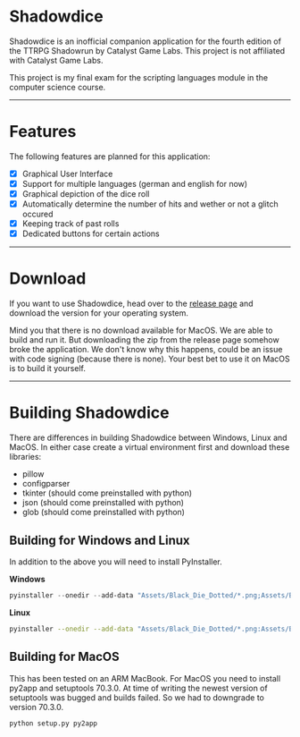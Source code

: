 # Shadowdice
Shadowdice is an inofficial companion application for the fourth edition of the TTRPG Shadowrun by Catalyst Game Labs.
This project is not affiliated with Catalyst Game Labs.

This project is my final exam for the scripting languages module in the computer science course.

---
# Features
The following features are planned for this application:
- [x] Graphical User Interface
- [x] Support for multiple languages (german and english for now)
- [x] Graphical depiction of the dice roll
- [x] Automatically determine the number of hits and wether or not a glitch occured
- [x] Keeping track of past rolls
- [x] Dedicated buttons for certain actions 

---
# Download
If you want to use Shadowdice, head over to the [release page](https://github.com/Pixelated-Raptor/Shadowdice/releases) and download the version for your operating system.

Mind you that there is no download available for MacOS. We are able to build and run it.
But downloading the zip from the release page somehow broke the application.
We don't know why this happens, could be an issue with code signing (because there is none).
Your best bet to use it on MacOS is to build it yourself.

---
# Building Shadowdice
There are differences in building Shadowdice between Windows, Linux and MacOS.
In either case create a virtual environment first and download these libraries:
+ pillow
+ configparser
+ tkinter (should come preinstalled with python)
+ json (should come preinstalled with python)
+ glob (should come preinstalled with python)

## Building for Windows and Linux
In addition to the above you will need to install PyInstaller.

**Windows**
```Powershell
pyinstaller --onedir --add-data "Assets/Black_Die_Dotted/*.png;Assets/Black_Die_Dotted/" --add-data "Assets/Black_Die_Numbered/*.png;Assets/Black_Die_Numbered/" --add-data "Assets/Coloured_Die_Dotted/*.png;Assets/Coloured_Die_Dotted" --add-data "Assets/Coloured_Die_Numbered/*.png;Assets/Coloured_Die_Numbered" --add-data "Assets/icon.png;Assets/" --add-data "lang/*.json;lang" --name "Shadowdice" --noconsole --icon=.\Assets\icon.png --noconfirm .\src\main.py
```

**Linux**
```Bash
pyinstaller --onedir --add-data "Assets/Black_Die_Dotted/*.png:Assets/Black_Die_Dotted/" --add-data "Assets/Black_Die_Numbered/*.png:Assets/Black_Die_Numbered/" --add-data "Assets/Coloured_Die_Dotted/*.png:Assets/Coloured_Die_Dotted" --add-data "Assets/Coloured_Die_Numbered/*.png:Assets/Coloured_Die_Numbered" --add-data "Assets/icon.png:Assets/" --add-data "lang/*.json:lang" --name "Shadowdice" --noconsole --icon=./Assets/icon.png --hidden-import="PIL._tkinter_finder" --noconfirm ./src/main.py
```
## Building for MacOS
This has been tested on an ARM MacBook.
For MacOS you need to install py2app and setuptools 70.3.0.
At time of writing the newest version of setuptools was bugged and builds failed.
So we had to downgrade to version 70.3.0.
```zsh
python setup.py py2app
```
